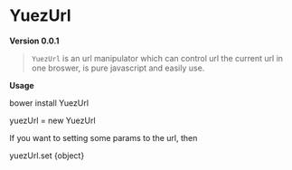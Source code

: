 YuezUrl
=======

**Version 0.0.1**

> `YuezUrl` is an url manipulator which can control url the current url in one
> broswer, is pure javascript and easily use.

**Usage**

  bower install YuezUrl

  yuezUrl = new YuezUrl
  
If you want to setting some params to the url, then

  yuezUrl.set {object}

